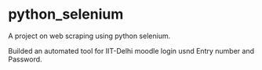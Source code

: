 # python_selenium

A project on web scraping using python selenium. 

Builded an automated tool for IIT-Delhi moodle login usnd Entry number and Password. 
